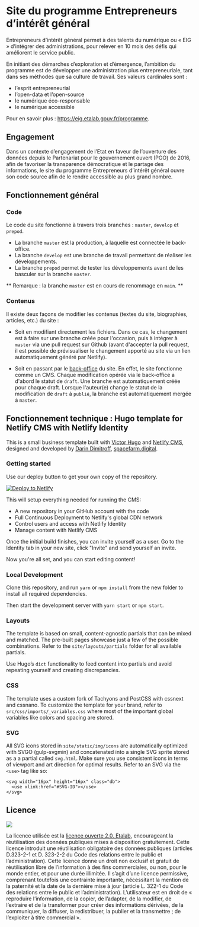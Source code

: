 # Site du programme Entrepreneurs d’intérêt général

Entrepreneurs d’intérêt général permet à des talents du numérique ou « EIG » d’intégrer des administrations, pour relever en 10 mois des défis qui améliorent le service public.

En initiant des démarches d’exploration et d’émergence, l’ambition du programme est de développer une administration plus entrepreneuriale, tant dans ses méthodes que sa culture de travail. Ses valeurs cardinales sont :

- l’esprit entrepreneurial 
- l’open-data et l’open-source 
- le numérique éco-responsable 
- le numérique accessible

Pour en savoir plus : https://eig.etalab.gouv.fr/programme.

## Engagement

Dans un contexte d’engagement de l’Etat en faveur de l’ouverture des données depuis le Partenariat pour le gouvernement ouvert (PGO) de 2016, afin de favoriser la transparence démocratique et le partage des informations, le site du programme Entrepreneurs d’intérêt général ouvre son code source afin de le rendre accessible au plus grand nombre. 


## Fonctionnement général

### Code

Le code du site fonctionne à travers trois branches : `master`, `develop` et `prepod`. 
- La branche `master` est la production, à laquelle est connectée le back-office. 
- La branche `develop` est une branche de travail permettant de réaliser les développements.
- La branche `prepod` permet de tester les développements avant de les basculer sur la branche `master`.

** Remarque : la branche `master` est en cours de renommage en `main`. **

### Contenus

Il existe deux façons de modifier les contenus (textes du site, biographies, articles, etc.) du site :

- Soit en modifiant directement les fichiers. Dans ce cas, le changement est à faire sur une branche créée pour l'occasion, puis à intégrer à `master` via une pull request sur Github (avant d'accepter la pull request, il est possible de prévisualiser le changement apporté au site via un lien automatiquement généré par Netlify).

- Soit en passant par le [back-office](https://eig.etalab.gouv.fr/admin) du site. En effet, le site fonctionne comme un CMS. Chaque modification opérée via le back-office a d'abord le statut de `draft`. Une branche est automatiquement créée pour chaque draft. Lorsque l'auteur(e) change le statut de la modification de `draft` à `publié`, la branche est automatiquement mergée à `master`.


## Fonctionnement technique : Hugo template for Netlify CMS with Netlify Identity

This is a small business template built with [Victor Hugo](https://github.com/netlify/victor-hugo) and [Netlify CMS](https://github.com/netlify/netlify-cms), designed and developed by [Darin Dimitroff](http://www.darindimitroff.com/), [spacefarm.digital](https://www.spacefarm.digital).

### Getting started

Use our deploy button to get your own copy of the repository. 

[![Deploy to Netlify](https://www.netlify.com/img/deploy/button.svg)](https://app.netlify.com/start/deploy?repository=https://github.com/netlify-templates/one-click-hugo-cms&stack=cms)

This will setup everything needed for running the CMS:

* A new repository in your GitHub account with the code
* Full Continuous Deployment to Netlify's global CDN network
* Control users and access with Netlify Identity
* Manage content with Netlify CMS

Once the initial build finishes, you can invite yourself as a user. Go to the Identity tab in your new site, click "Invite" and send yourself an invite.

Now you're all set, and you can start editing content!

### Local Development

Clone this repository, and run `yarn` or `npm install` from the new folder to install all required dependencies.

Then start the development server with `yarn start` or `npm start`.

### Layouts

The template is based on small, content-agnostic partials that can be mixed and matched. The pre-built pages showcase just a few of the possible combinations. Refer to the `site/layouts/partials` folder for all available partials.

Use Hugo’s `dict` functionality to feed content into partials and avoid repeating yourself and creating discrepancies.

### CSS

The template uses a custom fork of Tachyons and PostCSS with cssnext and cssnano. To customize the template for your brand, refer to `src/css/imports/_variables.css` where most of the important global variables like colors and spacing are stored.

### SVG

All SVG icons stored in `site/static/img/icons` are automatically optimized with SVGO (gulp-svgmin) and concatenated into a single SVG sprite stored as a a partial called `svg.html`. Make sure you use consistent icons in terms of viewport and art direction for optimal results. Refer to an SVG via the `<use>` tag like so:

```
<svg width="16px" height="16px" class="db">
  <use xlink:href="#SVG-ID"></use>
</svg>
```

## Licence

![](https://raw.githubusercontent.com/entrepreneur-interet-general/site-eig-v2/main/documentation/resources/images/Logo_Licence_Ouverte_bleu_blanc_rouge.png?token=GHSAT0AAAAAABSYLW3RA2NFXSRU7SB4U5HYYSBPWWA)

La licence utilisée est la [licence ouverte 2.0. Etalab](https://www.etalab.gouv.fr/wp-content/uploads/2018/11/open-licence.pdf), encourageant la réutilisation des données publiques mises à disposition gratuitement. Cette licence introduit une réutilisation obligatoire des données publiques (articles D.323-2-1 et D. 323-2-2 du Code des relations entre le public et l’administration). Cette licence donne un droit non exclusif et gratuit de réutilisation libre de l’information à des fins commerciales, ou non, pour le monde entier, et pour une durée illimitée. Il s’agit d’une licence permissive, comprenant toutefois une contrainte importante, nécessitant la mention de la paternité et la date de la dernière mise à jour (article L. 322-1 du Code des relations entre le public et l’administration). L’utilisateur est en droit de « reproduire l’information, de la copier, de l’adapter, de la modifier, de l’extraire et de la transformer pour créer des informations dérivées, de la communiquer, la diffuser, la redistribuer, la publier et la transmettre ; de l’exploiter à titre commercial ». 
